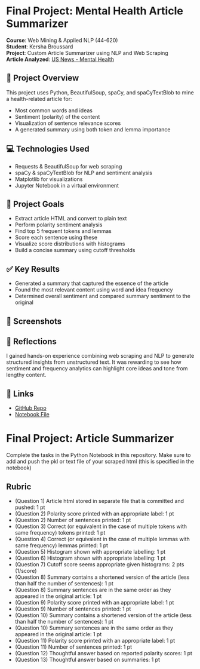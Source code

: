 # Final Project: Mental Health Article Summarizer

**Course**: Web Mining & Applied NLP (44-620)  
**Student**: Kersha Broussard  
**Project**: Custom Article Summarizer using NLP and Web Scraping  
**Article Analyzed**: [US News - Mental Health](https://health.usnews.com/conditions/mental-health)

## 🧠 Project Overview
This project uses Python, BeautifulSoup, spaCy, and spaCyTextBlob to mine a health-related article for:
- Most common words and ideas
- Sentiment (polarity) of the content
- Visualization of sentence relevance scores
- A generated summary using both token and lemma importance

## 💻 Technologies Used
- Requests & BeautifulSoup for web scraping
- spaCy & spaCyTextBlob for NLP and sentiment analysis
- Matplotlib for visualizations
- Jupyter Notebook in a virtual environment

## 🎯 Project Goals
- Extract article HTML and convert to plain text
- Perform polarity sentiment analysis
- Find top 5 frequent tokens and lemmas
- Score each sentence using these
- Visualize score distributions with histograms
- Build a concise summary using cutoff thresholds

## ✅ Key Results
- Generated a summary that captured the essence of the article
- Found the most relevant content using word and idea frequency
- Determined overall sentiment and compared summary sentiment to the original

## 📸 Screenshots


## 🧠 Reflections
I gained hands-on experience combining web scraping and NLP to generate structured insights from unstructured text. It was rewarding to see how sentiment and frequency analytics can highlight core ideas and tone from lengthy content.

## 🔗 Links
- [GitHub Repo](<https://github.com/kersha0530/broussard-article-summarizer/tree/main>)
- [Notebook File](<https://github.com/kersha0530/broussard-article-summarizer/blob/main/broussard-article-summarizer.ipynb>)

# Final Project: Article Summarizer

Complete the tasks in the Python Notebook in this repository.
Make sure to add and push the pkl or text file of your scraped html (this is specified in the notebook)

## Rubric

* (Question 1) Article html stored in separate file that is committed and pushed: 1 pt
* (Question 2) Polarity score printed with an appropriate label: 1 pt
* (Question 2) Number of sentences printed: 1 pt
* (Question 3) Correct (or equivalent in the case of multiple tokens with same frequency) tokens printed: 1 pt
* (Question 4) Correct (or equivalent in the case of multiple lemmas with same frequency) lemmas printed: 1 pt
* (Question 5) Histogram shown with appropriate labelling: 1 pt
* (Question 6) Histogram shown with appropriate labelling: 1 pt
* (Question 7) Cutoff score seems appropriate given histograms: 2 pts (1/score)
* (Question 8) Summary contains a shortened version of the article (less than half the number of sentences): 1 pt
* (Question 8) Summary sentences are in the same order as they appeared in the original article: 1 pt
* (Question 9) Polarity score printed with an appropriate label: 1 pt
* (Question 9) Number of sentences printed: 1 pt
* (Question 10) Summary contains a shortened version of the article (less than half the number of sentences): 1 pt
* (Question 10) Summary sentences are in the same order as they appeared in the original article: 1 pt
* (Question 11) Polarity score printed with an appropriate label: 1 pt
* (Question 11) Number of sentences printed: 1 pt
* (Question 12) Thoughtful answer based on reported polarity scores: 1 pt
* (Question 13) Thoughtful answer based on summaries: 1 pt

